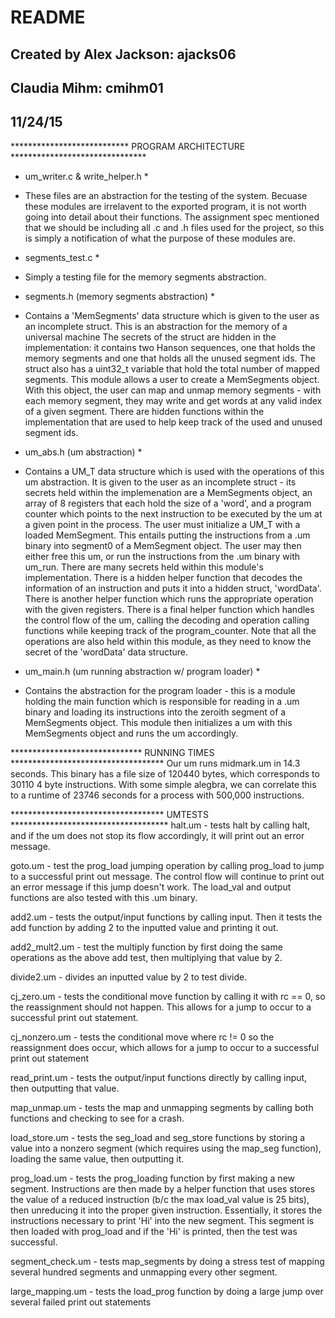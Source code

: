# README
## Created by Alex Jackson: ajacks06
##           Claudia Mihm: cmihm01
##           11/24/15

*************************** PROGRAM ARCHITECTURE *******************************


* um_writer.c & write_helper.h *
- These files are an abstraction for the testing of the system. Becuase these
modules are irrelavent to the exported program, it is not worth going into 
detail about their functions. The assignment spec mentioned that we should be 
including all .c and .h files used for the project, so this is simply a 
notification of what the purpose of these modules are.

* segments_test.c *
- Simply a testing file for the memory segments abstraction. 

* segments.h (memory segments abstraction) *
- Contains a 'MemSegments' data structure which is given to the user as an 
incomplete struct. This is an abstraction for the memory of a universal machine
The secrets of the struct are hidden in the implementation:
it contains two Hanson sequences, one that holds the memory segments and one 
that holds all the unused segment ids. The struct also has a uint32_t variable
that hold the total number of mapped segments. This module allows a user to 
create a MemSegments object. With this object, the user can map and unmap memory
segments - with each memory segment, they may write and get words at any valid
index of a given segment. There are hidden functions within the implementation
that are used to help keep track of the used and unused segment ids.

* um_abs.h (um abstraction) *
- Contains a UM_T data structure which is used with the operations of this um
abstraction. It is given to the user as an incomplete struct - its secrets held 
within the implemenation are a MemSegments object, an array of 8 registers that 
each hold the size of a 'word', and a program counter which points to the next
instruction to be executed by the um at a given point in the process. The user 
must initialize a UM_T with a loaded MemSegment. This entails putting the 
instructions from a .um binary into segment0 of a MemSegment object. The user 
may then either free this um, or run the instructions from the .um binary with 
um_run. There are many secrets held within this module's implementation. There 
is a hidden helper function that decodes the information of an instruction and 
puts it into a hidden struct, 'wordData'. There is another helper function which
runs the appropriate operation with the given registers. There is a final helper
function which handles the control flow of the um, calling the decoding and 
operation calling functions while keeping track of the program_counter. Note 
that all the operations are also held within this module, as they need to know 
the secret of the 'wordData' data structure. 

* um_main.h (um running abstraction w/ program loader) *
- Contains the abstraction for the program loader - this is a module holding 
the main function which is responsible for reading in a .um binary and loading
its instructions into the zeroith segment of a MemSegments object. This module
then initializes a um with this MemSegments object and runs the um accordingly. 

****************************** RUNNING TIMES ***********************************
Our um runs midmark.um in 14.3 seconds. This binary has a file size of 
120440 bytes, which corresponds to 30110 4 byte instructions. With some simple 
alegbra, we can correlate this to a runtime of 23746 seconds for a process with
500,000 instructions. 

*********************************** UMTESTS ************************************
halt.um - tests halt by calling halt, and if the um does not stop its flow 
accordingly, it will print out an error message.

goto.um - test the prog_load jumping operation by calling prog_load to jump to 
a successful print out message. The control flow will continue to print out an
error message if this jump doesn't work. The load_val and output functions are 
also tested with this .um binary. 

add2.um - tests the output/input functions by calling input. Then it tests the 
add function by adding 2 to the inputted value and printing it out.

add2_mult2.um - test the multiply function by first doing the same operations as
the above add test, then multiplying that value by 2. 

divide2.um - divides an inputted value by 2 to test divide.

cj_zero.um - tests the conditional move function by calling it with rc == 0, so 
the reassignment should not happen. This allows for a jump to occur to a
successful print out statement.

cj_nonzero.um - tests the conditional move where rc != 0 so the reassignment 
does occur, which allows for a jump to occur to a successful print out statement

read_print.um - tests the output/input functions directly by calling input, then
outputting that value.

map_unmap.um - tests the map and unmapping segments by calling both functions 
and checking to see for a crash.

load_store.um - tests the seg_load and seg_store functions by storing a value 
into a nonzero segment (which requires using the map_seg function), loading the 
same value, then outputting it.

prog_load.um - tests the prog_loading function by first making a new segment. 
Instructions are then made by a helper function that uses stores the value of a 
reduced instruction (b/c the max load_val value is 25 bits), then unreducing it 
into the proper given instruction. Essentially, it stores the instructions 
necessary to print 'Hi' into the new segment. This segment is then loaded with 
prog_load and if the 'Hi' is printed, then the test was successful.

segment_check.um - tests map_segments by doing a stress test of mapping several 
hundred segments and unmapping every other segment. 

large_mapping.um - tests the load_prog function by doing a 
large jump over several failed print out statements




